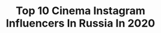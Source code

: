 ---
title: Top 10 Cinema Instagram Influencers In Russia In 2020
description: >-
  Find top cinema Instagram influencers in Russia in 2020. Most popular hashtags: #interpetersburg #manshin #mixit #.
platform: Instagram
profiles:
  - username: "mansh1n"
    fullname: >-
      ГУРУ ФОТОРЕЖИССУРЫ 🎥 | Алексей
    location: "Russia"
    followers: 4499
    engagement: 1061
    commentsToLikes: 0.156471
    id: ck6uby0xkcch00j71jrdy7u81
    verified: false
    hashtags: "#nightmodechallenge, #manshin, #gorillapod, #shotoniphone"
  - username: "ingaleps"
    fullname: >-
      INGA LEPS
    location: "Russia"
    followers: 30746
    engagement: 354
    commentsToLikes: 0.044453
    id: ck6u4mjgv4kmn0j715fx1q7dq
    verified: false
    hashtags: "#hellorussia, #oscars, #leonardodicaprio, #timotheechalamet"
  - username: "lilya_manukian"
    fullname: >-
      Lilya #Manukian
    location: "Russia"
    followers: 29711
    engagement: 918
    commentsToLikes: 0.086257
    id: ck5q2rx8ghie60i11y7tejiqq
    verified: false
    hashtags: "#video, #actress, #life, #live"
  - username: "ivanetsss"
    fullname: >-
      Григорий Иванец
    location: "Russia"
    followers: 5491
    engagement: 687
    commentsToLikes: 0.028538
    id: ck5cdfo53j3le0i11x6gdtbs0
    verified: false
    hashtags: "#mobe5, #yamaguchi, #shooting, #flat"
  - username: "ivanfilippovich"
    fullname: >-
      Ivan Yankovskiy
    location: "Russia"
    followers: 69091
    engagement: 1304
    commentsToLikes: 0.015258
    id: ck5c0jj3ct9990i116i69pcc4
    verified: true
    hashtags: ""
  - username: "klimova_queen"
    fullname: >-
      Екатерина Климова (fan)❤️
    location: "Russia"
    followers: 7396
    engagement: 2545
    commentsToLikes: 0.026617
    id: ck15rp2d690000i19zijxt80f
    verified: false
    hashtags: ""
  - username: "interalma"
    fullname: >-
      𝐑𝐎𝐌𝐀𝐍
    location: "Russia"
    followers: 116815
    engagement: 536
    commentsToLikes: 0.115297
    id: ck0vz191h6s4p0i19rd7jaelk
    verified: false
    hashtags: "#interpetersburg, #gh5, #djimavic, #djimavicpro"
  - username: "andrey_kryzhniy"
    fullname: >-
      🎥🎬Андрей Крыжний™
    location: "Russia"
    followers: 28650
    engagement: 113
    commentsToLikes: 0.025203
    id: ck5hgc82a20yd0i114mvv5fnz
    verified: false
    hashtags: ""
  - username: "pvkling"
    fullname: >-
      Pavel Kling
    location: "Russia"
    followers: 5441
    engagement: 659
    commentsToLikes: 0.006873
    id: ck6tlqs7h6gzy0j710tfs9mp4
    verified: false
    hashtags: "#35mm, #fujifilm"
  - username: "nickbulanov"
    fullname: >-
      Nikita Bulanov
    location: "Russia"
    followers: 8907
    engagement: 2202
    commentsToLikes: 0.025279
    id: ck15t49uvg9zl0i1927nueg3r
    verified: false
    hashtags: "#ursaminipro, #siberia, #cinematic, #filmmaking"
---